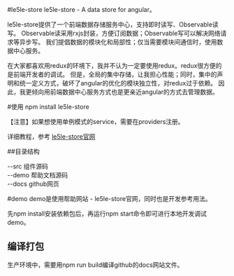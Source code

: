 #le5le-store
le5le-store - A data store for angular。

le5le-store提供了一个前端数据存储服务中心，支持即时读写、Observable读写。
Observable读采用rxjs封装，方便订阅数据；Observable写可以解决网络请求等异步写。
我们提倡数据的模块化和局部性；仅当需要模块间通信时，使用数据中心服务。  

在大家都喜欢用redux的环境下，我并不认为一定要使用redux。redux很方便的是前端开发者的调试。
但是，全局的集中存储，让我担心性能；同时，集中的声明和统一定义方式，破坏了angular的优化的模块独立性，对redux过于依赖。
因此，我更倾向用前端数据中心服务方式也是更亲近angular的方式去管理数据。

#使用
npm install le5le-store



【注意】如果想使用单例模式的service，需要在providers注册。

详细教程，参考 <a href="https://le5le-com.github.io/le5le-store" target="_blank">le5le-store官网</a>


##目录结构  

--src 组件源码  
--demo 帮助文档源码  
--docs github网页


#demo
demo是使用帮助网站 - le5le-store官网，同时也是开发参考用法。

先npm install安装依赖包后，再运行npm start命令即可进行本地开发调试demo。

## 编译打包
生产环境中，需要用npm run build编译github的docs网站文件。





